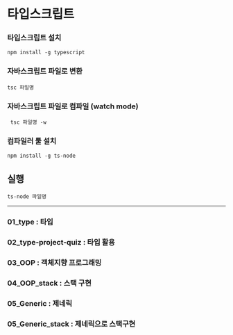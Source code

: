 # 타입스크립트

### 타입스크립트 설치
`` npm install -g typescript ``

### 자바스크립트 파일로 변환
`` tsc 파일명 ``

### 자바스크립트 파일로 컴파일 (watch mode)
`` tsc 파일명 -w``

### 컴파일러 툴 설치
`` npm install -g ts-node ``

## 실행
`` ts-node 파일명 ``

------------------------------------------------

### 01_type :  타입
### 02_type-project-quiz : 타입 활용
### 03_OOP : 객체지향 프로그래밍
### 04_OOP_stack : 스택 구현
### 05_Generic : 제네릭
### 05_Generic_stack : 제네릭으로 스택구현
